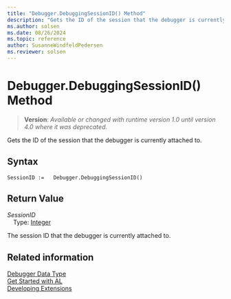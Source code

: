 ```yaml
---
title: "Debugger.DebuggingSessionID() Method"
description: "Gets the ID of the session that the debugger is currently attached to."
ms.author: solsen
ms.date: 08/26/2024
ms.topic: reference
author: SusanneWindfeldPedersen
ms.reviewer: solsen
---
```

[//]: # (START>DO_NOT_EDIT)
[//]: # (IMPORTANT:Do not edit any of the content between here and the END>DO_NOT_EDIT.)
[//]: # (Any modifications should be made in the .xml files in the ModernDev repo.)
# Debugger.DebuggingSessionID() Method
> **Version**: _Available or changed with runtime version 1.0 until version 4.0 where it was deprecated._

Gets the ID of the session that the debugger is currently attached to.


## Syntax
```AL
SessionID :=   Debugger.DebuggingSessionID()
```

## Return Value
*SessionID*  
&emsp;Type: [Integer](../integer/integer-data-type.md)  



[//]: # (IMPORTANT: END>DO_NOT_EDIT)

The session ID that the debugger is currently attached to.

## Related information
[Debugger Data Type](debugger-data-type.md)  
[Get Started with AL](../../devenv-get-started.md)  
[Developing Extensions](../../devenv-dev-overview.md)